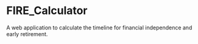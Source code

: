 # FIRE_Calculator
A web application to calculate the timeline for financial independence and early retirement.
